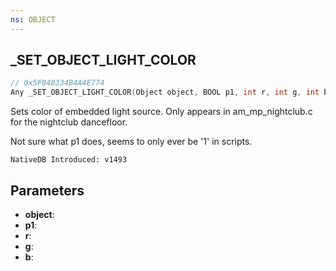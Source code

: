 ```yaml
---
ns: OBJECT
---
```

## _SET_OBJECT_LIGHT_COLOR

```c
// 0x5F048334B4A4E774
Any _SET_OBJECT_LIGHT_COLOR(Object object, BOOL p1, int r, int g, int b);
```

Sets color of embedded light source.
Only appears in am_mp_nightclub.c for the nightclub dancefloor.

Not sure what p1 does, seems to only ever be '1' in scripts.

```
NativeDB Introduced: v1493
```

## Parameters
* **object**:
* **p1**:
* **r**:
* **g**:
* **b**:
